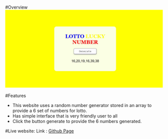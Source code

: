 #Overview
![Alt text](lotto-preview.jpg) 

#Features
- This website uses a random number generator stored in an array to provide a 6 set of numbers for lotto.
- Has simple interface that is very friendly user to all
- Click the button generate to provide the 6 numbers generated.

#Live website:
Link : [Github Page](https://novice-is-me.github.io/Lotto-Lucky-Number/) 
